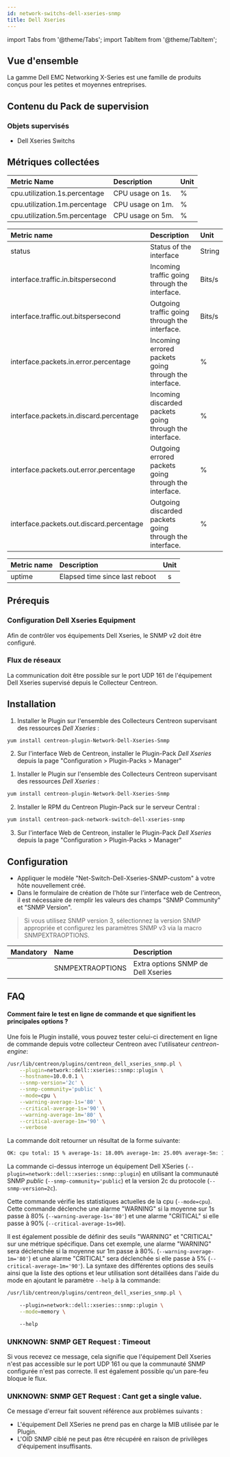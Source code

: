 ```yaml
---
id: network-switchs-dell-xseries-snmp
title: Dell Xseries
---
```

import Tabs from '@theme/Tabs';
import TabItem from '@theme/TabItem';


## Vue d'ensemble

La gamme Dell EMC Networking X-Series est une famille de produits conçus pour les petites et moyennes entreprises.
	
## Contenu du Pack de supervision

### Objets supervisés

* Dell Xseries Switchs

## Métriques collectées 

<Tabs groupId="sync">
<TabItem value="Cpu" label="Cpu">

| Metric Name                              | Description            | Unit  |
| :--------------------------------------- | :--------------------- | :---- |
| cpu.utilization.1s.percentage            | CPU usage on 1s.       |   %   |
| cpu.utilization.1m.percentage            | CPU usage on 1m.       |   %   |
| cpu.utilization.5m.percentage            | CPU usage on 5m.       |   %   |

</TabItem>
<TabItem value="Interfaces" label="Interfaces">

| Metric name                              | Description                                             | Unit   |
|:-----------------------------------------|:--------------------------------------------------------|:-------|
| status                                   | Status of the interface                                 | String |
| interface.traffic.in.bitspersecond       | Incoming traffic going through the interface.           | Bits/s |
| interface.traffic.out.bitspersecond      | Outgoing traffic going through the interface.           | Bits/s |
| interface.packets.in.error.percentage    | Incoming errored packets going through the interface.   | %      |
| interface.packets.in.discard.percentage  | Incoming discarded packets going through the interface. | %      |
| interface.packets.out.error.percentage   | Outgoing errored packets going through the interface.   | %      |
| interface.packets.out.discard.percentage | Outgoing discarded packets going through the interface. | %      |

</TabItem>
<TabItem value="Uptime" label="Uptime">

| Metric name | Description                                | Unit |
| :---------- | :----------------------------------------- | :--: |
| uptime      | Elapsed time since last reboot             |   s  |

</TabItem>
</Tabs>

## Prérequis

### Configuration Dell Xseries Equipment  

Afin de contrôler vos équipements Dell Xseries, le SNMP v2 doit être configuré.

### Flux de réseaux

La communication doit être possible sur le port UDP 161 de l'équipement Dell Xseries supervisé depuis le Collecteur Centreon.

 
## Installation

<Tabs groupId="sync">
<TabItem value="Online License" label="Online License">

1. Installer le Plugin sur l'ensemble des Collecteurs Centreon supervisant des ressources *Dell Xseries* :

```bash
yum install centreon-plugin-Network-Dell-Xseries-Snmp
```

2. Sur l'interface Web de Centreon, installer le Plugin-Pack *Dell Xseries* depuis la page "Configuration > Plugin-Packs > Manager"

</TabItem>
<TabItem value="Offline License" label="Offline License">

1. Installer le Plugin sur l'ensemble des Collecteurs Centreon supervisant des ressources *Dell Xseries* :

```bash
yum install centreon-plugin-Network-Dell-Xseries-Snmp
```

2. Installer le RPM du Centreon Plugin-Pack sur le serveur Central :

```bash
yum install centreon-pack-network-switch-dell-xseries-snmp
```

3. Sur l'interface Web de Centreon, installer le Plugin-Pack *Dell Xseries* depuis la page "Configuration > Plugin-Packs > Manager"

</TabItem>
</Tabs>

## Configuration

* Appliquer le modèle "Net-Switch-Dell-Xseries-SNMP-custom" à votre hôte nouvellement créé.
* Dans le formulaire de création de l'hôte sur l'interface web de Centreon, il est nécessaire 
de remplir les valeurs des champs "SNMP Community" et "SNMP Version".

> Si vous utilisez SNMP version 3, sélectionnez la version SNMP appropriée 
    et configurez les paramètres SNMP v3 via la macro SNMPEXTRAOPTIONS.

| Mandatory   | Name                    | Description                                                                                 |
| :---------- | :---------------------- | :------------------------------------------------------------------------------------------ |
|             | SNMPEXTRAOPTIONS        | Extra options SNMP de Dell Xseries                                                          |

## FAQ

#### Comment faire le test en ligne de commande et que signifient les principales options ?

Une fois le Plugin installé, vous pouvez tester celui-ci directement en ligne de commande depuis votre collecteur Centreon avec l'utilisateur *centreon-engine*:

```bash
/usr/lib/centreon/plugins/centreon_dell_xseries_snmp.pl \
	--plugin=network::dell::xseries::snmp::plugin \
	--hostname=10.0.0.1 \
	--snmp-version='2c' \
	--snmp-community='public' \
	--mode=cpu \
	--warning-average-1s='80' \
	--critical-average-1s='90' \
	--warning-average-1m='80' \
	--critical-average-1m='90' \
	--verbose

```

La commande doit retourner un résultat de la forme suivante:

```bash
OK: cpu total: 15 % average-1s: 18.00% average-1m: 25.00% average-5m: 15.00%|'cpu.utilization.1s.percentage'=18%;80;90;0;100; 'cpu.utilization.1m.percentage'=25%;80;90;0;100; 'cpu.utilization.1s.percentage'=15%;;;0;100
```

La commande ci-dessus interroge un équipement Dell XSeries (```--plugin=network::dell::xseries::snmp::plugin```) en utilisant la communauté SNMP *public* (```--snmp-community='public```) et la version 2c du protocole (```--snmp-version=2c```).

Cette commande vérifie les statistiques actuelles de la cpu (```--mode=cpu```).
Cette commande déclenche une alarme "WARNING" si la moyenne sur 1s passe à 80% (```--warning-average-1s='80'```) et une alarme "CRITICAL" si elle passe à 90% (```--critical-average-1s=90```). 

Il est également possible de définir des seuils "WARNING" et "CRITICAL" sur une métrique spécifique. Dans cet exemple, une alarme "WARNING" sera déclenchée si la moyenne sur 1m passe à 80%. (```--warning-average-1m='80'```) et une alarme "CRITICAL" sera déclenchée si elle passe à 5% (```--critical-average-1m='90'```).
La syntaxe des différentes options des seuils ainsi que la liste des options et leur utilisation sont détaillées dans l'aide du mode en ajoutant le paramètre ```--help``` à la commande:

```bash
/usr/lib/centreon/plugins/centreon_dell_xseries_snmp.pl \

	--plugin=network::dell::xseries::snmp::plugin \
	--mode=memory \

	--help
```

### UNKNOWN: SNMP GET Request : Timeout

Si vous recevez ce message, cela signifie que l'équipement Dell Xseries n'est pas accessible sur le port UDP 161 ou que la communauté SNMP configurée n'est pas correcte. Il est également possible qu'un pare-feu bloque le flux.

### UNKNOWN: SNMP GET Request : Cant get a single value.

Ce message d'erreur fait souvent référence aux problèmes suivants : 
* L'équipement Dell XSeries ne prend pas en charge la MIB utilisée par le Plugin.
* L'OID SNMP ciblé ne peut pas être récupéré en raison de privilèges d'équipement insuffisants.
